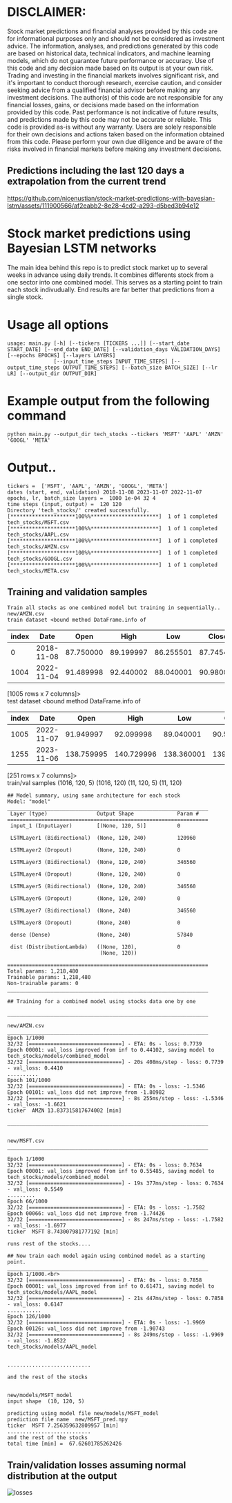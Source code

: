 # DISCLAIMER: 
Stock market predictions and financial analyses provided by this code are for informational purposes only and should not be considered as investment advice. The information, analyses, and predictions generated by this code are based on historical data, technical indicators, and machine learning models, which do not guarantee future performance or accuracy. Use of this code and any decision made based on its output is at your own risk. Trading and investing in the financial markets involves significant risk, and it's important to conduct thorough research, exercise caution, and consider seeking advice from a qualified financial advisor before making any investment decisions. The author(s) of this code are not responsible for any financial losses, gains, or decisions made based on the information provided by this code. Past performance is not indicative of future results, and predictions made by this code may not be accurate or reliable. This code is provided as-is without any warranty. Users are solely responsible for their own decisions and actions taken based on the information obtained from this code. Please perform your own due diligence and be aware of the risks involved in financial markets before making any investment decisions.

## Predictions including the last 120 days a extrapolation from the current trend



https://github.com/nicenustian/stock-market-predictions-with-bayesian-lstm/assets/111900566/af2eabb2-8e28-4cd2-a293-d5bed3b94e12



# Stock market predictions using Bayesian LSTM networks

The main idea behind this repo is to predict stock market up to several weeks in advance using daily trends. It combines differents stock from a one sector into one combined model. This serves as a starting point to train each stock indivudually. End results are far better that predictions from a single stock.

# Usage all options

```command
usage: main.py [-h] [--tickers [TICKERS ...]] [--start_date START_DATE] [--end_date END_DATE] [--validation_days VALIDATION_DAYS] [--epochs EPOCHS] [--layers LAYERS]
               [--input_time_steps INPUT_TIME_STEPS] [--output_time_steps OUTPUT_TIME_STEPS] [--batch_size BATCH_SIZE] [--lr LR] [--output_dir OUTPUT_DIR]
```

# Example output from the following command
```command
python main.py --output_dir tech_stocks --tickers 'MSFT' 'AAPL' 'AMZN' 'GOOGL' 'META'
```

# Output..
```command
tickers =  ['MSFT', 'AAPL', 'AMZN', 'GOOGL', 'META']
dates (start, end, validation) 2018-11-08 2023-11-07 2022-11-07
epochs, lr, batch_size layers =  1000 1e-04 32 4
time steps (input, output) =  120 120
Directory 'tech_stocks/' created successfully. 
[*********************100%%**********************]  1 of 1 completed
tech_stocks/MSFT.csv
[*********************100%%**********************]  1 of 1 completed
tech_stocks/AAPL.csv
[*********************100%%**********************]  1 of 1 completed
tech_stocks/AMZN.csv
[*********************100%%**********************]  1 of 1 completed
tech_stocks/GOOGL.csv
[*********************100%%**********************]  1 of 1 completed
tech_stocks/META.csv
```


## Training and validation samples
```command
Train all stocks as one combined model but training in sequentially..
new/AMZN.csv
train dataset <bound method DataFrame.info of
```

| index |Date   |     Open    |    High     |    Low     |  Close  | Adj Close |     Volume|
| -------- | -------- | -------- | -------- | -------- | -------- | -------- | -------- |
|0     |2018-11-08|   87.750000   |89.199997   |86.255501   |87.745499   |87.745499  |130698000|
|1004  |2022-11-04|   91.489998   |92.440002   |88.040001   |90.980003   |90.980003  |129101300|

[1005 rows x 7 columns]><br>
test dataset <bound method DataFrame.info of<br>

| index |Date   |     Open    |    High     |    Low     |  Close  | Adj Close |     Volume|
| -------- | -------- | -------- | -------- | -------- | -------- | -------- | -------- |
| 1005 |  2022-11-07 |  91.949997 |   92.099998 |  89.040001 |   90.529999 |   90.529999 |   77495700 |
| 1255 |  2023-11-06 |  138.759995|  140.729996 | 138.360001 | 139.740005 | 139.740005 |  44928800 |

[251 rows x 7 columns]><br>
train/val samples  (1016, 120, 5) (1016, 120) (11, 120, 5) (11, 120)<br>

```command
## Model summary, using same architecture for each stock
Model: "model"
_________________________________________________________________
 Layer (type)                Output Shape              Param #   
=================================================================
 input_1 (InputLayer)        [(None, 120, 5)]          0         
                                                                 
 LSTMLayer1 (Bidirectional)  (None, 120, 240)          120960    
                                                                 
 LSTMLayer2 (Dropout)        (None, 120, 240)          0         
                                                                 
 LSTMLayer3 (Bidirectional)  (None, 120, 240)          346560    
                                                                 
 LSTMLayer4 (Dropout)        (None, 120, 240)          0         
                                                                 
 LSTMLayer5 (Bidirectional)  (None, 120, 240)          346560    
                                                                 
 LSTMLayer6 (Dropout)        (None, 120, 240)          0         
                                                                 
 LSTMLayer7 (Bidirectional)  (None, 240)               346560    
                                                                 
 LSTMLayer8 (Dropout)        (None, 240)               0         
                                                                 
 dense (Dense)               (None, 240)               57840     
                                                                 
 dist (DistributionLambda)   ((None, 120),             0         
                              (None, 120))                       
                                                                 
=================================================================
Total params: 1,218,480
Trainable params: 1,218,480
Non-trainable params: 0
_________________________________________________________________

## Training for a combined model using stocks data one by one

_________________________________________________________________

new/AMZN.csv
_________________________________________________________________
Epoch 1/1000
32/32 [==============================] - ETA: 0s - loss: 0.7739  
Epoch 00001: val_loss improved from inf to 0.44102, saving model to tech_stocks/models/combined_model
32/32 [==============================] - 20s 408ms/step - loss: 0.7739 - val_loss: 0.4410
..........
Epoch 101/1000
32/32 [==============================] - ETA: 0s - loss: -1.5346
Epoch 00101: val_loss did not improve from -1.80982
32/32 [==============================] - 8s 255ms/step - loss: -1.5346 - val_loss: -1.6621
ticker  AMZN 13.837315817674002 [min]

_________________________________________________________________


new/MSFT.csv
_________________________________________________________________

Epoch 1/1000
32/32 [==============================] - ETA: 0s - loss: 0.7634
Epoch 00001: val_loss improved from inf to 0.55485, saving model to tech_stocks/models/combined_model
32/32 [==============================] - 19s 377ms/step - loss: 0.7634 - val_loss: 0.5549
.........
Epoch 66/1000
32/32 [==============================] - ETA: 0s - loss: -1.7582
Epoch 00066: val_loss did not improve from -1.74426
32/32 [==============================] - 8s 247ms/step - loss: -1.7582 - val_loss: -1.6977
ticker  MSFT 8.743007981777192 [min]

runs rest of the stocks....

## Now train each model again using combined model as a starting point.
_________________________________________________________________
Epoch 1/1000.<br>
32/32 [==============================] - ETA: 0s - loss: 0.7858 
Epoch 00001: val_loss improved from inf to 0.61471, saving model to tech_stocks/models/AAPL_model
32/32 [==============================] - 21s 447ms/step - loss: 0.7858 - val_loss: 0.6147
...........
Epoch 126/1000
32/32 [==============================] - ETA: 0s - loss: -1.9969
Epoch 00126: val_loss did not improve from -1.90743
32/32 [==============================] - 8s 249ms/step - loss: -1.9969 - val_loss: -1.8522
tech_stocks/models/AAPL_model


...........................

and the rest of the stocks


new/models/MSFT_model
input shape  (10, 120, 5)

predicting using model file new/models/MSFT_model
prediction file name  new/MSFT_pred.npy
ticker  MSFT 7.256359632809957 [min]
...........................
and the rest of the stocks
total time [min] =  67.62601785262426
```

## Train/validation losses assuming normal distribution at the output

![losses](loss.jpg)
